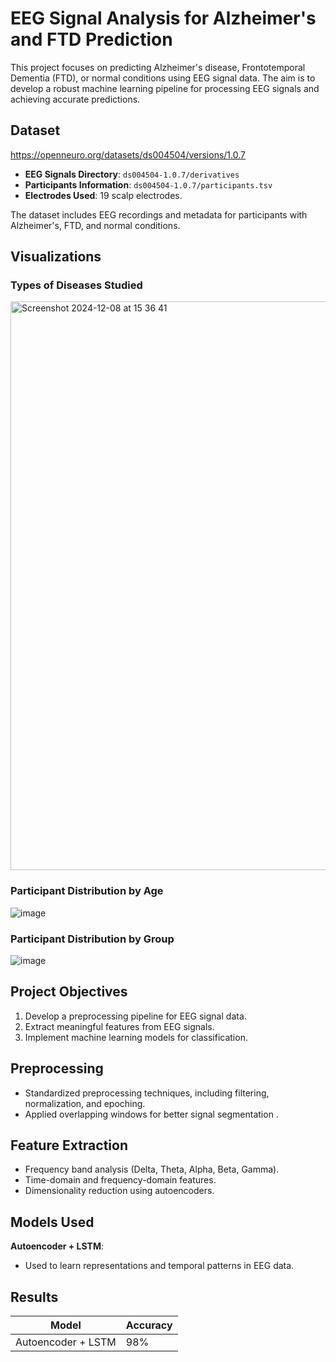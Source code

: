 # EEG Signal Analysis for Alzheimer's and FTD Prediction

This project focuses on predicting Alzheimer's disease, Frontotemporal Dementia (FTD), or normal conditions using EEG signal data. The aim is to develop a robust machine learning pipeline for processing EEG signals and achieving accurate predictions.



## Dataset   
https://openneuro.org/datasets/ds004504/versions/1.0.7

- **EEG Signals Directory**: `ds004504-1.0.7/derivatives`
- **Participants Information**: `ds004504-1.0.7/participants.tsv`
- **Electrodes Used**: 19 scalp electrodes.

The dataset includes EEG recordings and metadata for participants with Alzheimer's, FTD, and normal conditions.


## Visualizations

### Types of Diseases Studied

<img width="910" alt="Screenshot 2024-12-08 at 15 36 41" src="https://github.com/user-attachments/assets/fa464e6e-513d-4d35-a358-481ffd536f9c">

### Participant Distribution by Age

![image](https://github.com/user-attachments/assets/a2de9741-cbc8-4b6d-832c-85bd75ce2271)



### Participant Distribution by Group
![image](https://github.com/user-attachments/assets/bba414d7-2caa-43aa-a8cb-42c7df36fdf4)




## Project Objectives

1. Develop a preprocessing pipeline for EEG signal data.
2. Extract meaningful features from EEG signals.
3. Implement machine learning models for classification.

## Preprocessing

- Standardized preprocessing techniques, including filtering, normalization, and epoching.
- Applied overlapping windows for better signal segmentation .

## Feature Extraction

- Frequency band analysis (Delta, Theta, Alpha, Beta, Gamma).
- Time-domain and frequency-domain features.
- Dimensionality reduction using autoencoders.

## Models Used

 **Autoencoder + LSTM**:
   - Used to learn representations and temporal patterns in EEG data.


## Results

| Model                  | Accuracy |
|------------------------|----------|
| Autoencoder + LSTM     | 98%      |







